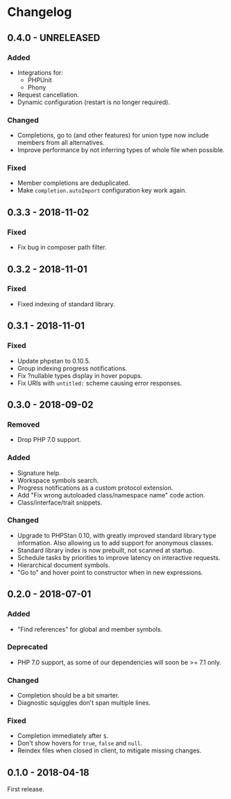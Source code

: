 Changelog
=========

0.4.0 - UNRELEASED
------------------

### Added

* Integrations for:
  * PHPUnit
  * Phony
* Request cancellation.
* Dynamic configuration (restart is no longer required).

### Changed

* Completions, go to (and other features) for union type now include members
  from all alternatives.
* Improve performance by not inferring types of whole file when possible.

### Fixed

* Member completions are deduplicated.
* Make `completion.autoImport` configuration key work again.

0.3.3 - 2018-11-02
------------------

### Fixed

* Fix bug in composer path filter.

0.3.2 - 2018-11-01
------------------

### Fixed

* Fixed indexing of standard library.

0.3.1 - 2018-11-01
------------------

### Fixed

* Update phpstan to 0.10.5.
* Group indexing progress notifications.
* Fix ?nullable types display in hover popups.
* Fix URIs with `untitled:` scheme causing error responses.

0.3.0 - 2018-09-02
------------------

### Removed

* Drop PHP 7.0 support.

### Added

* Signature help.
* Workspace symbols search.
* Progress notifications as a custom protocol extension.
* Add "Fix wrong autoloaded class/namespace name" code action.
* Class/interface/trait snippets.

### Changed

* Upgrade to PHPStan 0.10, with greatly improved standard library type
  information. Also allowing us to add support for anonymous classes.
* Standard library index is now prebuilt, not scanned at startup.
* Schedule tasks by priorities to improve latency on interactive requests.
* Hierarchical document symbols.
* "Go to" and hover point to constructor when in new expressions.

0.2.0 - 2018-07-01
------------------

### Added

* "Find references" for global and member symbols.

### Deprecated

* PHP 7.0 support, as some of our dependencies will soon be >= 7.1 only.

### Changed

* Completion should be a bit smarter.
* Diagnostic squiggles don't span multiple lines.

### Fixed

* Completion immediately after `$`.
* Don't show hovers for `true`, `false` and `null`.
* Reindex files when closed in client, to mitigate missing changes.

0.1.0 - 2018-04-18
------------------

First release.
